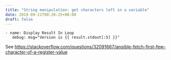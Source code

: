 ```yaml
---
title: "String manipulation: get characters left in a variable"
date: 2019-09-21T00:20:25+08:00
draft: false
---
```


```
- name: Display Result In Loop
   debug: msg="Version is {{ result.stdout[:5] }}"
```
See https://stackoverflow.com/questions/32091667/ansible-fetch-first-few-character-of-a-register-value
